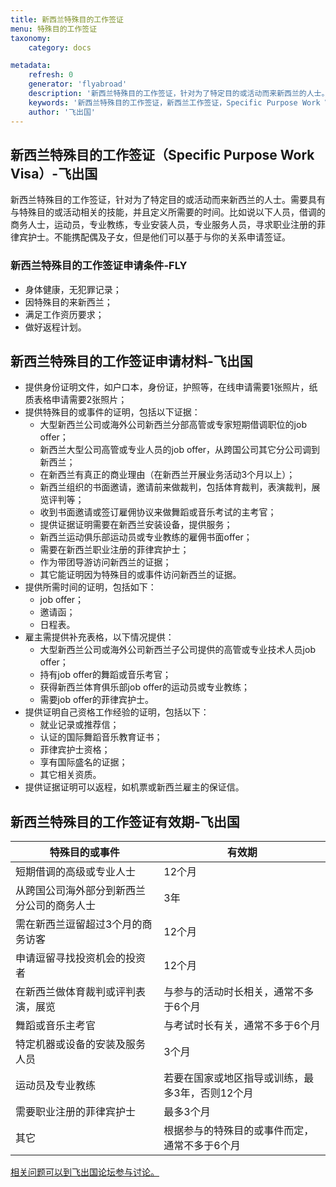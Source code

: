 ```yaml
---
title: 新西兰特殊目的工作签证
menu: 特殊目的工作签证
taxonomy:
    category: docs

metadata:
    refresh: 0
    generator: 'flyabroad'
    description: '新西兰特殊目的工作签证，针对为了特定目的或活动而来新西兰的人士。需要具有与特殊目的或活动相关的技能，并且定义所需要的时间。比如说以下人员，借调的商务人士，运动员，专业教练，专业安装人员，专业服务人员，寻求职业注册的菲律宾护士。不能携配偶及子女，但是他们可以基于与你的关系申请签证。'
    keywords: '新西兰特殊目的工作签证，新西兰工作签证，Specific Purpose Work Visa'
    author: '飞出国'
---
```


## 新西兰特殊目的工作签证（Specific Purpose Work Visa）-飞出国

新西兰特殊目的工作签证，针对为了特定目的或活动而来新西兰的人士。需要具有与特殊目的或活动相关的技能，并且定义所需要的时间。比如说以下人员，借调的商务人士，运动员，专业教练，专业安装人员，专业服务人员，寻求职业注册的菲律宾护士。不能携配偶及子女，但是他们可以基于与你的关系申请签证。

### 新西兰特殊目的工作签证申请条件-FLY

* 身体健康，无犯罪记录；
* 因特殊目的来新西兰；
* 满足工作资历要求；
* 做好返程计划。

## 新西兰特殊目的工作签证申请材料-飞出国

* 提供身份证明文件，如户口本，身份证，护照等，在线申请需要1张照片，纸质表格申请需要2张照片；
* 提供特殊目的或事件的证明，包括以下证据：
    * 大型新西兰公司或海外公司新西兰分部高管或专家短期借调职位的job offer；
    * 新西兰大型公司高管或专业人员的job offer，从跨国公司其它分公司调到新西兰；
    * 在新西兰有真正的商业理由（在新西兰开展业务活动3个月以上）；
    * 新西兰组织的书面邀请，邀请前来做裁判，包括体育裁判，表演裁判，展览评判等；
    * 收到书面邀请或签订雇佣协议来做舞蹈或音乐考试的主考官；
    * 提供证据证明需要在新西兰安装设备，提供服务；
    * 新西兰运动俱乐部运动员或专业教练的雇佣书面offer；
    * 需要在新西兰职业注册的菲律宾护士；
    * 作为带团导游访问新西兰的证据；
    * 其它能证明因为特殊目的或事件访问新西兰的证据。
* 提供所需时间的证明，包括如下：
    * job offer；
    * 邀请函；
    * 日程表。
* 雇主需提供补充表格，以下情况提供：
    * 大型新西兰公司或海外公司新西兰子公司提供的高管或专业技术人员job offer；
    * 持有job offer的舞蹈或音乐考官；
    * 获得新西兰体育俱乐部job offer的运动员或专业教练；
    * 需要job offer的菲律宾护士。
* 提供证明自己资格工作经验的证明，包括以下：
    * 就业记录或推荐信；
    * 认证的国际舞蹈音乐教育证书；
    * 菲律宾护士资格；
    * 享有国际盛名的证据；
    * 其它相关资质。
* 提供证据证明可以返程，如机票或新西兰雇主的保证信。  

## 新西兰特殊目的工作签证有效期-飞出国

特殊目的或事件 | 有效期
--------|----
短期借调的高级或专业人士 | 12个月
从跨国公司海外部分到新西兰分公司的商务人士 | 3年
需在新西兰逗留超过3个月的商务访客 | 12个月
申请逗留寻找投资机会的投资者 | 12个月
在新西兰做体育裁判或评判表演，展览 | 与参与的活动时长相关，通常不多于6个月
舞蹈或音乐主考官 | 与考试时长有关，通常不多于6个月
特定机器或设备的安装及服务人员 | 3个月
运动员及专业教练 | 若要在国家或地区指导或训练，最多3年，否则12个月
需要职业注册的菲律宾护士 | 最多3个月
其它 | 根据参与的特殊目的或事件而定，通常不多于6个月

[相关问题可以到飞出国论坛参与讨论。](http://bbs.fcgvisa.com/t/5034?target=_blank)